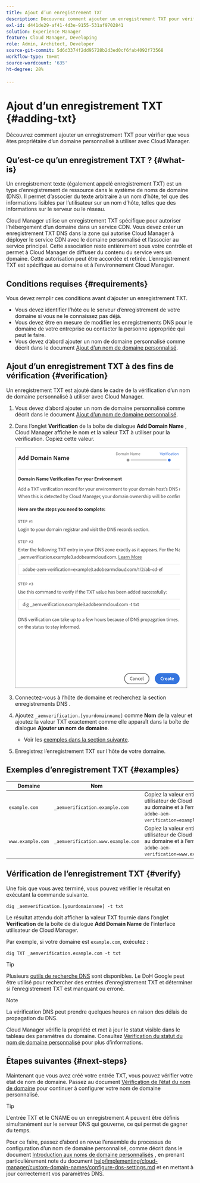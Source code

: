 ```yaml
---
title: Ajout d’un enregistrement TXT
description: Découvrez comment ajouter un enregistrement TXT pour vérifier que vous êtes propriétaire d’un domaine personnalisé à utiliser avec Cloud Manager.
exl-id: d441de29-af41-4d3e-9155-531af9702841
solution: Experience Manager
feature: Cloud Manager, Developing
role: Admin, Architect, Developer
source-git-commit: 5d6d3374f2dd95728b2d3ed0cf6fab4092f73568
workflow-type: tm+mt
source-wordcount: '635'
ht-degree: 28%

---
```



# Ajout d’un enregistrement TXT {#adding-txt}

Découvrez comment ajouter un enregistrement TXT pour vérifier que vous êtes propriétaire d’un domaine personnalisé à utiliser avec Cloud Manager.

## Qu’est-ce qu’un enregistrement TXT ? {#what-is}

Un enregistrement texte (également appelé enregistrement TXT) est un type d’enregistrement de ressource dans le système de noms de domaine (DNS). Il permet d’associer du texte arbitraire à un nom d’hôte, tel que des informations lisibles par l’utilisateur sur un nom d’hôte, telles que des informations sur le serveur ou le réseau.

Cloud Manager utilise un enregistrement TXT spécifique pour autoriser l’hébergement d’un domaine dans un service CDN. Vous devez créer un enregistrement TXT DNS dans la zone qui autorise Cloud Manager à déployer le service CDN avec le domaine personnalisé et l’associer au service principal. Cette association reste entièrement sous votre contrôle et permet à Cloud Manager de diffuser du contenu du service vers un domaine. Cette autorisation peut être accordée et retirée. L’enregistrement TXT est spécifique au domaine et à l’environnement Cloud Manager.

## Conditions requises {#requirements}

Vous devez remplir ces conditions avant d’ajouter un enregistrement TXT.

* Vous devez identifier l’hôte ou le serveur d’enregistrement de votre domaine si vous ne le connaissez pas déjà.
* Vous devez être en mesure de modifier les enregistrements DNS pour le domaine de votre entreprise ou contacter la personne appropriée qui peut le faire.
* Vous devez d’abord ajouter un nom de domaine personnalisé comme décrit dans le document [Ajout d’un nom de domaine personnalisé](/help/implementing/cloud-manager/custom-domain-names/add-custom-domain-name.md).

## Ajout d’un enregistrement TXT à des fins de vérification {#verification}

Un enregistrement TXT est ajouté dans le cadre de la vérification d’un nom de domaine personnalisé à utiliser avec Cloud Manager.

1. Vous devez d’abord ajouter un nom de domaine personnalisé comme décrit dans le document [Ajout d’un nom de domaine personnalisé](/help/implementing/cloud-manager/custom-domain-names/add-custom-domain-name.md).

1. Dans l’onglet **Verification** de la boîte de dialogue **Add Domain Name** , Cloud Manager affiche le nom et la valeur TXT à utiliser pour la vérification. Copiez cette valeur.

   ![Vérification des noms de domaine](/help/implementing/cloud-manager/assets/cdn/cdn-create6.png)

1. Connectez-vous à l’hôte de domaine et recherchez la section enregistrements DNS .

1. Ajoutez `_aemverification.[yourdomainname]` comme **Nom** de la valeur et ajoutez la valeur TXT exactement comme elle apparaît dans la boîte de dialogue **Ajouter un nom de domaine**.

   * Voir les [exemples dans la section suivante](#examples).

1. Enregistrez l’enregistrement TXT sur l’hôte de votre domaine.

## Exemples d’enregistrement TXT {#examples}

| Domaine | Nom | Valeur TXT |
|--- |--- |---|
| `example.com` | `_aemverification.example.com` | Copiez la valeur entière affichée dans l’interface utilisateur de Cloud Manager. Cela est spécifique au domaine et à l’environnement. Par exemple :<br>`adobe-aem-verification=example.com/[program]/[env]/..*` |
| `www.example.com` | `_aemverification.www.example.com` | Copiez la valeur entière affichée dans l’interface utilisateur de Cloud Manager. Cela est spécifique au domaine et à l’environnement. Par exemple :<br>`adobe-aem-verification=www.example.com/[program]/[env]/..*` |

## Vérification de l’enregistrement TXT {#verify}

Une fois que vous avez terminé, vous pouvez vérifier le résultat en exécutant la commande suivante.

```shell
dig _aemverification.[yourdomainname] -t txt
```

Le résultat attendu doit afficher la valeur TXT fournie dans l’onglet **Verification** de la boîte de dialogue **Add Domain Name** de l’interface utilisateur de Cloud Manager.

Par exemple, si votre domaine est `example.com`, exécutez :

```shell
dig TXT _aemverification.example.com -t txt
```

>[!TIP]
>
>Plusieurs [outils de recherche DNS](https://www.ultratools.com/tools/dnsLookup) sont disponibles. Le DoH Google peut être utilisé pour rechercher des entrées d’enregistrement TXT et déterminer si l’enregistrement TXT est manquant ou erroné.

>[!NOTE]
>
>La vérification DNS peut prendre quelques heures en raison des délais de propagation du DNS.
>
>Cloud Manager vérifie la propriété et met à jour le statut visible dans le tableau des paramètres du domaine. Consultez [Vérification du statut du nom de domaine personnalisé](/help/implementing/cloud-manager/custom-domain-names/check-domain-name-status.md) pour plus d’informations.

## Étapes suivantes {#next-steps}

Maintenant que vous avez créé votre entrée TXT, vous pouvez vérifier votre état de nom de domaine. Passez au document [Vérification de l’état du nom de domaine](/help/implementing/cloud-manager/custom-domain-names/check-domain-name-status.md) pour continuer à configurer votre nom de domaine personnalisé.

>[!TIP]
>
>L’entrée TXT et le CNAME ou un enregistrement A peuvent être définis simultanément sur le serveur DNS qui gouverne, ce qui permet de gagner du temps.
>
>Pour ce faire, passez d’abord en revue l’ensemble du processus de configuration d’un nom de domaine personnalisé, comme décrit dans le document [Introduction aux noms de domaine personnalisés](/help/implementing/cloud-manager/custom-domain-names/introduction.md) , en prenant particulièrement note du document [help/implementing/cloud-manager/custom-domain-names/configure-dns-settings.md](/help/implementing/cloud-manager/custom-domain-names/configure-dns-settings.md) et en mettant à jour correctement vos paramètres DNS.